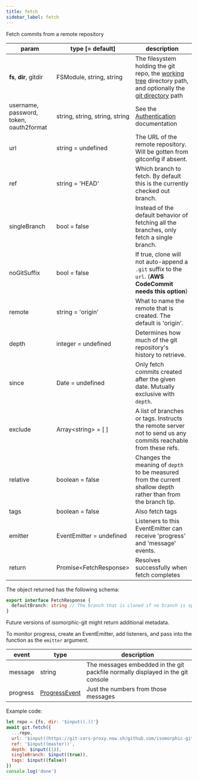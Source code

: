 ```yaml
---
title: fetch
sidebar_label: fetch
---
```


Fetch commits from a remote repository

| param                                   | type [= default]                              | description                                                                                                                                         |
| --------------------------------------- | --------------------------------------------- | --------------------------------------------------------------------------------------------------------------------------------------------------- |
| **fs**, **dir**, gitdir                 | FSModule,&nbsp;string,&nbsp;string            | The filesystem holding the git repo, the [working tree](dir-vs-gitdir.md) directory path, and optionally the [git directory](dir-vs-gitdir.md) path |
| username, password, token, oauth2format | string,&nbsp;string,&nbsp;string,&nbsp;string | See the [Authentication](./authentication.html) documentation                                                                                       |
| url                                     | string   = undefined                          | The URL of the remote repository. Will be gotten from gitconfig if absent.                                                                          |
| ref                                     | string   = 'HEAD'                             | Which branch to fetch. By default this is the currently checked out branch.                                                                         |
| singleBranch                            | bool     = false                              | Instead of the default behavior of fetching all the branches, only fetch a single branch.                                                           |
| noGitSuffix                             | bool     = false                              | If true, clone will not auto-append a `.git` suffix to the `url`. (**AWS CodeCommit needs this option**)                                            |
| remote                                  | string   = 'origin'                           | What to name the remote that is created. The default is 'origin'.                                                                                   |
| depth                                   | integer  = undefined                          | Determines how much of the git repository's history to retrieve.                                                                                    |
| since                                   | Date     = undefined                          | Only fetch commits created after the given date. Mutually exclusive with `depth`.                                                                   |
| exclude                                 | Array\<string\> = [ ]                         | A list of branches or tags. Instructs the remote server not to send us any commits reachable from these refs.                                       |
| relative                                | boolean  = false                              | Changes the meaning of `depth` to be measured from the current shallow depth rather than from the branch tip.                                       |
| tags                                    | boolean  = false                              | Also fetch tags                                                                                                                                     |
| emitter                                 | EventEmitter = undefined                      | Listeners to this EventEmitter can receive 'progress' and 'message' events.                                                                         |
| return                                  | Promise\<FetchResponse\>                      | Resolves successfully when fetch completes                                                                                                          |

The object returned has the following schema:

```ts
export interface FetchResponse {
  defaultBranch: string // The branch that is cloned if no branch is specified (typically "master")
}
```
Future versions of isomorphic-git might return additional metadata.

To monitor progress, create an EventEmitter, add listeners, and pass into the function as the `emitter` argument.

| event    | type                                                                            | description                                                                     |
| -------- | ------------------------------------------------------------------------------- | ------------------------------------------------------------------------------- |
| message  | string                                                                          | The messages embedded in the git packfile normally displayed in the git console |
| progress | [ProgressEvent](https://developer.mozilla.org/en-US/docs/Web/API/ProgressEvent) | Just the numbers from those messages                                            |

Example code:

```js live
let repo = {fs, dir: '$input((.))'}
await git.fetch({
  ...repo,
  url: '$input((https://git-cors-proxy.now.sh/github.com/isomorphic-git/isomorphic-git))',
  ref: '$input((master))',
  depth: $input((1)),
  singleBranch: $input((true)),
  tags: $input((false))
})
console.log('done')
```
